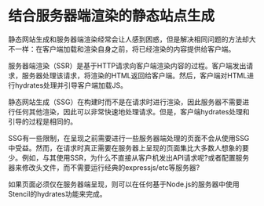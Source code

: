 # 结合服务器端渲染的静态站点生成

静态网站生成和服务器端渲染经常会让人感到困惑，但是解决相同问题的方法却大不一样：在客户端加载和渲染自身之前，将已经渲染的内容提供给客户端。

服务器端渲染（SSR）是基于HTTP请求向客户端渲染内容的过程。客户端发出请求，服务器处理该请求，将渲染的HTML返回给客户端。然后，客户端对HTML进行hydrates处理并引导客户端加载JS。

静态网站生成（SSG）在构建时而不是在请求时进行渲染，因此服务器不需要进行任何其他渲染，因此可以非常快速地处理请求。但是，客户端hydrates处理和引导的过程是相同的。

SSG有一些限制，在呈现之前需要进行一些服务器端处理的页面不会从使用SSG中受益。然而，在请求时真正需要在服务器上呈现的页面集比大多数人想象的要少。例如，与其使用SSR，为什么不直接从客户机发出API请求呢?或者配置服务器来修改头文件，而不需要运行经典的expressjs/etc等服务器?

如果页面必须仅在服务器端呈现，则可以在任何基于Node.js的服务器中使用Stencil的hydrates功能来完成。